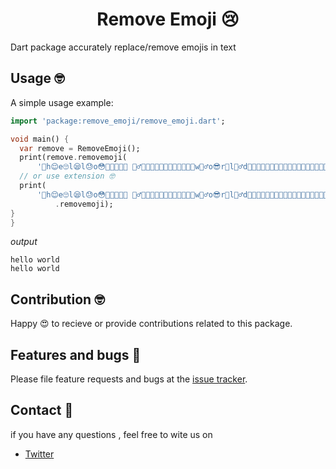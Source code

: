 <h1 align="center">Remove Emoji 😢</h1>

Dart package accurately replace/remove emojis in text 

## Usage 🤓

A simple usage example:

```dart
import 'package:remove_emoji/remove_emoji.dart';

void main() {
  var remove = RemoveEmoji();
  print(remove.removemoji(
      '🤣h😌e🙄l😪l😓o😳🤔👨‍🦰🤶🏿 🧝‍♂️🍝🥘🌯🍦🥂🥂🎂🍰🧁🍨🍧😁w🤷‍♂️o😎r🤪l🤦‍♂️d🐸🤑😆😖🎉🍾🤟🤩😢🐭😡😍📧😄😔😇🧐😈🙁🤓🙂🥱'));
  // or use extension 🤓
  print(
      '🤣h😌e🙄l😪l😓o😳🤔👨‍🦰🤶🏿 🧝‍♂️🍝🥘🌯🍦🥂🥂🎂🍰🧁🍨🍧😁w🤷‍♂️o😎r🤪l🤦‍♂️d🐸🤑😆😖🎉🍾🤟🤩😢🐭😡😍📧😄😔😇🧐😈🙁🤓🙂🥱'
          .removemoji);
}
}
```
*output*

```
hello world
hello world
```
## Contribution 🤓

Happy 😍 to recieve or provide contributions related to this package.


## Features and bugs 🐛

Please file feature requests and bugs at the [issue tracker](https://github.com/buckthorndev/remove-emoji/issues).

## Contact 📧

if you have any questions , feel free to wite us on

+ [Twitter](https://twitter.com/buckthorndev)